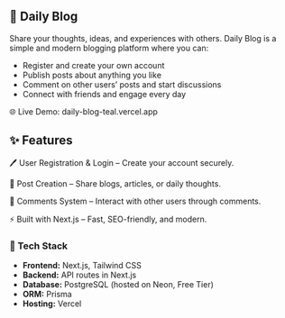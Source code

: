 ## 📝 Daily Blog
Share your thoughts, ideas, and experiences with others.
Daily Blog is a simple and modern blogging platform where you can:

-  Register and create your own account
-  Publish posts about anything you like
-  Comment on other users’ posts and start discussions
-  Connect with friends and engage every day

🌐 Live Demo: daily-blog-teal.vercel.app

## ✨ Features
🖊 User Registration & Login – Create your account securely.

📰 Post Creation – Share blogs, articles, or daily thoughts.

💬 Comments System – Interact with other users through comments.

⚡ Built with Next.js – Fast, SEO-friendly, and modern.

### 🚀 Tech Stack

- **Frontend:** Next.js, Tailwind CSS  
- **Backend:** API routes in Next.js  
- **Database:** PostgreSQL (hosted on Neon, Free Tier)  
- **ORM:** Prisma  
- **Hosting:** Vercel 
